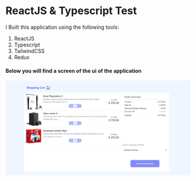 # ReactJS & Typescript Test

I Built this application using the following tools:
1. ReactJS
2. Typescript
3. TailwindCSS
4. Redux

#### Below you will find a screen of the ui of the application
![screenshot](./src/assets/Screenshot1.png)

